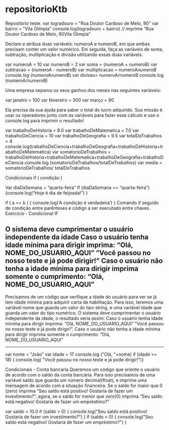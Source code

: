 # repositorioKtb
Repositório teste. 
var logradouro = "Rua Doutor Cardoso de Melo, 90"
var bairro = "Vila Olímpia"
console.log(logradouro + bairro) // imprime “Rua Doutor Cardoso de Melo, 90Vila Olimpia”

Declare e atribua duas variáveis: numeroA e numeroB, em que ambas precisam conter um valor numérico. Em seguida, faça as variáveis de soma, subtração, multiplicação e divisão utilizando essas duas variáveis.

var numeroA = 10
var numeroB = 2
var soma = (numeroA + numeroB)
var subtracao = (numeroA - numeroB)
var multiplicacao = numeroA*numeroB
console.log (numeroA*numeroB)
var divisao= numeroA/numeroB
console.log (numeroA/numeroB)

Uma empresa separou os seus ganhos dos meses nas seguintes variáveis:

var janeiro =  100
var fevereiro = 300
var março = 90

Ela precisa da sua ajuda para saber o total do lucro adquirido. Sua missão é usar os operadores junto com as variáveis para fazer esse cálculo e use o console.log para imprimir o resultado!

var trabalhoDeHistoria = 8.0
var trabalhoDeMatematica = 7.0
var trabalhoDeCiencia = 10
var trabalhoDeGeografia = 9.5
var totalDeTrabalhos = 4
console.log(trabalhoDeCiencia+trabalhoDeGeografia+trabalhoDeHistoria+trabalhoDeMatematica)
var somatorioDeTrabalhos = trabalhoDeHistoria+trabalhoDeMatematica+trabalhoDeGeografia+trabalhoDeCiencia
console.log (somatorioDeTrabalhos/totalDeTrabalhos)
var media = somatorioDeTrabalhos/ totalDeTrabalhos

Condicionais
if ( condição )


Var diaDaSemana = “quarta-feira”
If (diaDaSemana == “quarta-feira”) {console.log(“Hoje é dia de feijoada!”)
}

if ( a == b ) { console.log(‘A condição é verdadeira’) }
Comando if seguido de condição entre parênteses e código a ser executado entre chaves.
Exercício - Condicional IF

O sistema deve cumprimentar o usuário independente da idade
Caso o usuário tenha idade mínima para dirigir imprima: 
“Olá, NOME_DO_USUARIO_AQUI”
”Você passou no nosso teste e já pode dirigir!”
Caso o usuário não tenha a idade mínima para dirigir imprima somente o cumprimento:
“Olá, NOME_DO_USUARIO_AQUI”
------------------------------------------------------------------------------------------------------------
Precisamos de um código que verifique a idade do usuário para ver se já tem idade mínima para adquirir carta de habilitação. Para isso, teremos uma variável nome que guarda um valor do tipo string, e uma variável idade que guarda um valor do tipo numérico.
O sistema deve cumprimentar o usuário independente da idade, o resultado seria assim:
Caso o usuário tenha idade mínima para dirigir imprima: 
“Olá, NOME_DO_USUARIO_AQUI”
”Você passou no nosso teste e já pode dirigir!”.
Caso o usuário não tenha a idade mínima para dirigir imprima somente o cumprimento:
“Olá, NOME_DO_USUARIO_AQUI”
_____________________
var nome = "João"
var idade = 17
console.log ("Olá, "+nome)
if (idade >= 18) {
    console.log( "Você passou no nosso teste e já pode dirigir!")}


Condicionais - Conta bancária
Queremos um código que oriente o usuário de acordo com o saldo da conta bancária. Para isso precisamos de uma variável saldo que guarda um número decimal(float), e imprime uma mensagem de acordo com a situação financeira. Se o saldo for maior que 0 (zero) imprima “Seu saldo está positivo! Gostaria de fazer um investimento?”, agora, se o saldo for menor que zero(0) imprima “Seu saldo está negativo! Gostaria de fazer um empréstimo?”





var saldo = 10.0
if (saldo > 0) {
   console.log("Seu saldo está positivo! Gostaria de fazer um investimento?")
}
if (saldo < 0) {
    console.log("Seu saldo está negativo! Gostaria de fazer um empréstimo?")
}
 

